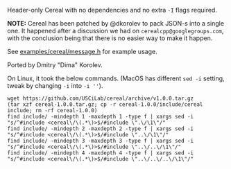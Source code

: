 Header-only Cereal with no dependencies and no extra ```-I``` flags required.

**NOTE:** Cereal has been patched by @dkorolev to pack JSON-s into a single one. It happened after a discussion we had on ```cerealcpp@googlegroups.com```, with the conclusion being that there is no easier way to make it happen.

See [examples/cereal/message.h](https://github.com/KnowSheet/3party/blob/master/examples/cereal/message.h) for example usage.

Ported by Dmitry "Dima" Korolev.

On Linux, it took the below commands. (MacOS has different ```sed -i``` setting, tweak by changing ```-i``` into ```-i ''```).

```
wget https://github.com/USCiLab/cereal/archive/v1.0.0.tar.gz
(tar xzf cereal-1.0.0.tar.gz; cp -r cereal-1.0.0/include/cereal include; rm -rf cereal-1.0.0)
find include/ -mindepth 1 -maxdepth 1 -type f | xargs sed -i "s/^#include <cereal\/\(.*\)>$/#include \".\/\1\"/"
find include/ -mindepth 2 -maxdepth 2 -type f | xargs sed -i "s/^#include <cereal\/\(.*\)>$/#include \"..\/\1\"/"
find include/ -mindepth 3 -maxdepth 3 -type f | xargs sed -i "s/^#include <cereal\/\(.*\)>$/#include \"..\/..\/\1\"/"
find include/ -mindepth 4 -maxdepth 4 -type f | xargs sed -i "s/^#include <cereal\/\(.*\)>$/#include \"..\/..\/..\/\1\"/"
```
